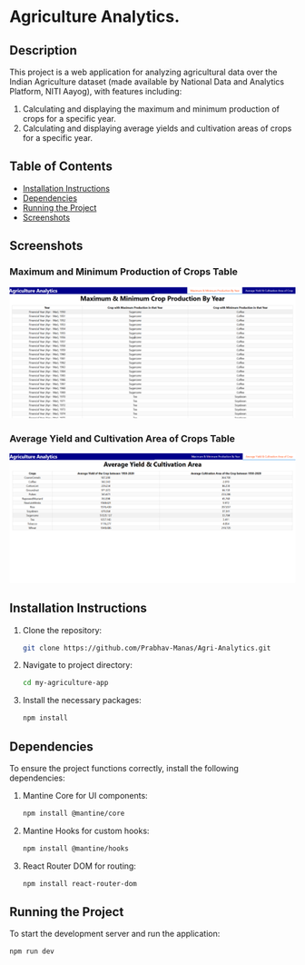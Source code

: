 # Agriculture Analytics.

## Description

This project is a web application for analyzing agricultural data over the Indian Agriculture dataset (made available by National Data and Analytics Platform, NITI Aayog), with features including:

1. Calculating and displaying the maximum and minimum production of crops for a specific year.
2. Calculating and displaying average yields and cultivation areas of crops for a specific year.

## Table of Contents

- [Installation Instructions](#installation-instructions)
- [Dependencies](#dependencies)
- [Running the Project](#running-the-project)
- [Screenshots](#screenshots)

## Screenshots

### Maximum and Minimum Production of Crops Table

![MaxMinProductionTable](public/images/maxMin-production.png)

### Average Yield and Cultivation Area of Crops Table

![AverageYieldAreaTable](public/images/avgYield-area.png)

## Installation Instructions

1. Clone the repository:

   ```bash
   git clone https://github.com/Prabhav-Manas/Agri-Analytics.git

   ```

2. Navigate to project directory:

   ```bash
   cd my-agriculture-app
   ```

3. Install the necessary packages:
   ```bash
   npm install
   ```

## Dependencies

To ensure the project functions correctly, install the following dependencies:

1. Mantine Core for UI components:

   ```bash
   npm install @mantine/core
   ```

2. Mantine Hooks for custom hooks:

   ```bash
   npm install @mantine/hooks
   ```

3. React Router DOM for routing:
   ```bash
   npm install react-router-dom
   ```

## Running the Project

To start the development server and run the application:

```bash
npm run dev
```
